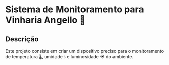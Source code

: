 # Sistema de Monitoramento para Vinharia Angello 🍷

## Descrição

Este projeto consiste em criar um dispositivo preciso para o monitoramento de temperatura 🌡️, umidade 💧 e luminosidade ☀️ do ambiente.
